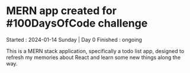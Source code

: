 # MERN app created for #100DaysOfCode challenge

Started : 2024-01-14 Sunday | Day 0
Finished : ongoing

This is a MERN stack application, specifically a todo list app, designed to refresh my memories about React and learn some new things along the way.
